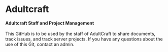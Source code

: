 # Adultcraft
<strong>Adultcraft Staff and Project Management</strong>
<br /><br />This GitHub is to be used by the staff of AdultCraft to share documents, track issues, and track server projects. If you have any questions about the use of this Git, contact an admin.
